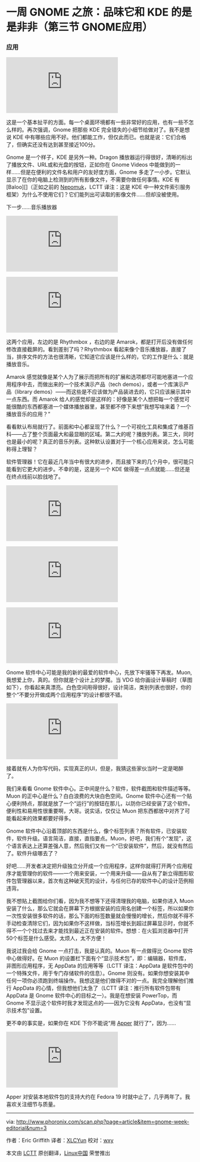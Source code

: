 一周 GNOME 之旅：品味它和 KDE 的是是非非（第三节 GNOME应用）
================================================================================

### 应用 ###

![](http://www.phoronix.net/image.php?id=gnome-week-editorial&image=gnome_week_videos_show&w=1920)

这是一个基本扯平的方面。每一个桌面环境都有一些非常好的应用，也有一些不怎么样的。再次强调，Gnome 把那些 KDE 完全错失的小细节给做对了。我不是想说 KDE 中有哪些应用不好。他们都能工作，但仅此而已。也就是说：它们合格了，但确实还没有达到甚至接近100分。

Gnome 是一个样子，KDE 是另外一种。Dragon 播放器运行得很好，清晰的标出了播放文件、URL或和光盘的按钮，正如你在 Gnome Videos 中能做到的一样……但是在便利的文件名和用户的友好度方面，Gnome 多走了一小步。它默认显示了在你的电脑上检测到的所有影像文件，不需要你做任何事情。KDE 有 [Baloo][]（正如之前的 [Nepomuk][2]，LCTT 译注：这是 KDE 中一种文件索引服务框架）为什么不使用它们？它们能列出可读取的影像文件……但却没被使用。

下一步……音乐播放器

![](http://www.phoronix.net/image.php?id=gnome-week-editorial&image=gnome_week_rhythmbox_show&w=1920)

![](http://www.phoronix.net/image.php?id=gnome-week-editorial&image=gnome_week_amarok_show&w=1920)

这两个应用，左边的是 Rhythmbox ，右边的是 Amarok，都是打开后没有做任何修改直接截屏的。看到差别了吗？Rhythmbox 看起来像个音乐播放器，直接了当，排序文件的方法也很清晰，它知道它应该是什么样的，它的工作是什么：就是播放音乐。

Amarok 感觉就像是某个人为了展示而把所有的扩展和选项都尽可能地塞进一个应用程序中去，而做出来的一个技术演示产品（tech demos），或者一个库演示产品（library demos）——而这些是不应该做为产品装进去的，它只应该展示其中一点东西。而 Amarok 给人的感觉却是这样的：好像是某个人想把每一个感觉可能很酷的东西都塞进一个媒体播放器里，甚至都不停下来想“我想写啥来着？一个播放音乐的应用？”

看看默认布局就行了。前面和中心都呈现了什么？一个可视化工具和集成了维基百科——占了整个页面最大和最显眼的区域。第二大的呢？播放列表。第三大，同时也是最小的呢？真正的音乐列表。这种默认设置对于一个核心应用来说，怎么可能称得上理智？

软件管理器！它在最近几年当中有很大的进步，而且接下来的几个月中，很可能只能看到它更大的进步。不幸的是，这是另一个 KDE 做得差一点点就能……但还是在终点线前以脸戗地了。

![](http://www.phoronix.net/image.php?id=gnome-week-editorial&image=gnome_week_software_show&w=1920)

![](http://www.phoronix.net/image.php?id=gnome-week-editorial&image=gnome_week_apper_show&w=1920)

![](http://www.phoronix.net/image.php?id=gnome-week-editorial&image=gnome_week_muon_show&w=1920)

Gnome 软件中心可能是我的新的最爱的软件中心，先放下牢骚等下再发。Muon, 我想爱上你，真的。但你就是个设计上的梦魇。当 VDG 给你画设计草稿时（草图如下），你看起来真漂亮。白色空间用得很好，设计简洁，类别列表也很好，你的整个“不要分开做成两个应用程序”的设计都很不错。

![](http://www.phoronix.net/image.php?id=gnome-week-editorial&image=gnome_week_muon1_show&w=1920)

接着就有人为你写代码，实现真正的UI，但是，我猜这些家伙当时一定是喝醉了。

我们来看看 Gnome 软件中心。正中间是什么？软件，软件截图和软件描述等等。Muon 的正中心是什么？白白浪费的大块白色空间。Gnome 软件中心还有一个贴心便利特点，那就是放了一个“运行”的按钮在那儿，以防你已经安装了这个软件。便利性和易用性很重要啊，大哥。说实话，仅仅让 Muon 把东西都居中对齐了可能看起来的效果都要好得多。

Gnome 软件中心沿着顶部的东西是什么，像个标签列表？所有软件，已安装软件，软件升级。语言简洁，直接，直指要点。Muon，好吧，我们有个“发现”，这个语言表达上还算差强人意，然后我们又有一个“已安装软件”，然后，就没有然后了。软件升级哪去了？

好吧……开发者决定把升级独立分开成一个应用程序，这样你就得打开两个应用程序才能管理你的软件——一个用来安装，一个用来升级——自从有了新立得图形软件包管理器以来，首次有这种破天荒的设计，与任何已存的软件中心的设计范例相违背。

我不想贴上截图给你们看，因为我不想等下还得清理我的电脑，如果你进入 Muon 安装了什么，那么它就会在屏幕下方根据安装的应用名创建一个标签，所以如果你一次性安装很多软件的话，那么下面的标签数量就会慢慢的增长，然后你就不得不手动检查清除它们，因为如果你不这样做，当标签增长到超过屏幕显示时，你就不得不一个个找过去来才能找到最近正在安装的软件。想想：在火狐浏览器中打开50个标签是什么感受。太烦人，太不方便！

我说过我会给 Gnome 一点打击，我是认真的。Muon 有一点做得比 Gnome 软件中心做得好。在 Muon 的设置栏下面有个“显示技术包”，即：编辑器，软件库，非图形应用程序，无 AppData 的应用等等（LCTT 译注：AppData 是软件包中的一个特殊文件，用于专门存储软件的信息）。Gnome 则没有。如果你想安装其中任何一项你必须跑到终端操作。我想这是他们做得不对的一点。我完全理解他们推行 AppData 的心情，但我想他们太急了（LCTT 译注：推行所有软件包带有 AppData 是 Gnome 软件中心的目标之一）。我是在想安装 PowerTop，而 Gnome 不显示这个软件时我才发现这点的——因为它没有 AppData，也没有“显示技术包”设置。

更不幸的事实是，如果你在 KDE 下你不能说“用 [Apper][3] 就行了”，因为……

![](http://www.phoronix.net/image.php?id=gnome-week-editorial&image=gnome_week_apperlocal_show&w=1920)

Apper 对安装本地软件包的支持大约在 Fedora 19 时就中止了，几乎两年了。我喜欢关注细节与质量。

--------------------------------------------------------------------------------

via: http://www.phoronix.com/scan.php?page=article&item=gnome-week-editorial&num=3

作者：Eric Griffith
译者：[XLCYun](https://github.com/XLCYun)
校对：[wxy](https://github.com/wxy)

本文由 [LCTT](https://github.com/LCTT/TranslateProject) 原创翻译，[Linux中国](https://linux.cn/) 荣誉推出

[1]:https://community.kde.org/Baloo
[2]:http://www.ikde.org/tech/kde-tech-nepomuk/
[3]:https://en.wikipedia.org/wiki/Apper
